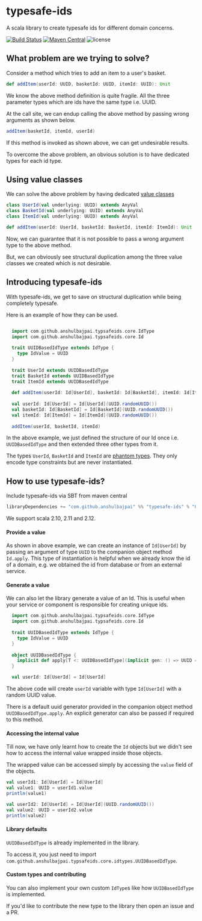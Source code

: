 # typesafe-ids
A scala library to create typesafe ids for different domain concerns.

[![Build Status](https://travis-ci.org/anshulbajpai/typesafe-ids.svg?branch=master)](https://travis-ci.org/anshulbajpai/typesafe-ids) 
[![Maven Central](https://maven-badges.herokuapp.com/maven-central/com.github.anshulbajpai/typesafe-ids_2.12/badge.svg)](https://maven-badges.herokuapp.com/maven-central/com.github.anshulbajpai/typesafe-ids_2.12)
![license](https://img.shields.io/github/license/mashape/apistatus.svg)

  

## What problem are we trying to solve?

Consider a method which tries to add an item to a user's basket.

```scala
def addItem(userId: UUID, basketId: UUID, itemId: UUID): Unit
```

We know the above method definition is quite fragile. All the three parameter types which are ids have the same type i.e. UUID.

At the call site, we can endup calling the above method by passing wrong arguments as shown below.

```scala
addItem(basketId, itemId, userId)
```

If this method is invoked as shown above, we can get undesirable results.

To overcome the above problem, an obvious solution is to have dedicated types for each id type.


## Using value classes

We can solve the above problem by having dedicated [value classes](https://docs.scala-lang.org/overviews/com.github.anshulbajpai.typsafeids.core/value-classes.html)
 
```scala
class UserId(val underlying: UUID) extends AnyVal
class BasketId(val underlying: UUID) extends AnyVal
class ItemId(val underlying: UUID) extends AnyVal

def addItem(userId: UserId, basketId: BasketId, itemId: ItemId): Unit
```

Now, we can guarantee that it is not possible to pass a wrong argument type to the above method.

But, we can obviously see structural duplication among the three value classes we created which is not desirable.

## Introducing typesafe-ids  

With typesafe-ids, we get to save on structural duplication while being completely typesafe.

Here is an example of how they can be used.

```scala

  import com.github.anshulbajpai.typsafeids.core.IdType
  import com.github.anshulbajpai.typsafeids.core.Id
    
  trait UUIDBasedIdType extends IdType {
    type IdValue = UUID
  }
  
  trait UserId extends UUIDBasedIdType
  trait BasketId extends UUIDBasedIdType
  trait ItemId extends UUIDBasedIdType
  
  def addItem(userId: Id[UserId], basketId: Id[BasketId], itemId: Id[ItemId]): Unit
  
  val userId: Id[UserId] = Id[UserId](UUID.randomUUID())
  val basketId: Id[BasketId] = Id[BasketId](UUID.randomUUID())
  val itemId: Id[ItemId] = Id[ItemId](UUID.randomUUID())
  
  addItem(userId, basketId, itemId)

```

In the above example, we just defined the structure of our Id once i.e. `UUIDBasedIdType` and then extended three other types from it.

The types `UserId`, `BasketId` and `ItemId` are [phantom types](https://blog.codecentric.de/en/2016/02/phantom-types-scala/). They only encode type constraints but are never instantiated.

## How to use typesafe-ids?

Include typesafe-ids via SBT from maven central

```scala
libraryDependencies += "com.github.anshulbajpai" %% "typesafe-ids" % "0.1.0"
```

We support scala 2.10, 2.11 and 2.12.

#### Provide a value 

As shown in above example, we can create an instance of `Id[UserId]` by passing an argument of type `UUID` to the companion object method `Id.apply`. 
This type of instantiation is helpful when we already know the id of a domain, e.g. we obtained the id from database or from an external service.

#### Generate a value

We can also let the library generate a value of an Id. This is useful when your service or component is responsible for creating unique ids.
```scala
  import com.github.anshulbajpai.typsafeids.core.IdType
  import com.github.anshulbajpai.typsafeids.core.Id
    
  trait UUIDBasedIdType extends IdType {
    type IdValue = UUID
  }
  
  object UUIDBasedIdType {
    implicit def apply[T <: UUIDBasedIdType](implicit gen: () => UUID = () => randomUUID()): IdValueGenerator[T] = IdValueGenerator[T]
  }

  val userId: Id[UserId] = Id[UserId]
```
    
The above code will create `userId` variable with type `Id[UserId]` with a random UUID value.

There is a default uuid generator provided in the companion object method `UUIDBasedIdType.apply`. An explicit generator can also be passed if required to this method.


#### Accessing the internal value
Till now, we have only learnt how to create the `Id` objects but we didn't see how to access the internal value wrapped inside those objects.

The wrapped value can be accessed simply by accessing the `value` field of the objects.

```scala
val userId1: Id[UserId] = Id[UserId]
val value1: UUID = userId1.value
println(value1)

val userId2: Id[UserId] = Id[UserId](UUID.randomUUID())
val value2: UUID = userId2.value
println(value2)
```

#### Library defaults

`UUIDBasedIdType` is already implemented in the library.

To access it, you just need to import `com.github.anshulbajpai.typsafeids.core.idtypes.UUIDBasedIdType`.


#### Custom types and contributing
You can also implement your own custom `IdType`s like how `UUIDBasedIdType` is implemented. 

If you'd like to contribute the new type to the library then open an issue and a PR.
